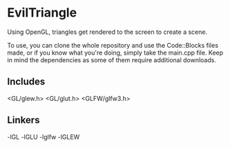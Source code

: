 # EvilTriangle

Using OpenGL, triangles get rendered to the screen to create a scene.

To use, you can clone the whole repository and use the Code::Blocks files made, or if you know what you're doing, simply take the main.cpp file. Keep in mind the dependencies as some of them require additional downloads.

## Includes
<GL/glew.h>
<GL/glut.h>
<GLFW/glfw3.h>
<iostream>
  
## Linkers
-lGL
-lGLU
-lglfw
-lGLEW
